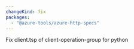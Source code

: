 ```yaml
---
changeKind: fix
packages:
  - "@azure-tools/azure-http-specs"
---
```


Fix client.tsp of client-operation-group for python
